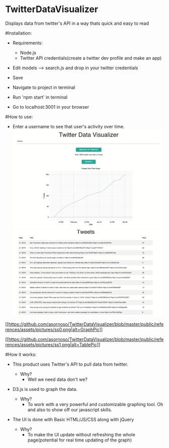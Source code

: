 # TwitterDataVisualizer
Displays data from twitter's API in a way thats quick and easy to read

#Installation:
- Requirements:
  - Node.js
  - Twitter API credentials(create a twitter dev profile and make an app)


- Edit models --> search.js and drop in your twitter credentials 
- Save
- Navigate to project in terminal
- Run 'npm start' in terminal 
- Go to localhost:3001 in your browser


#How to use:
- Enter a username to see that user's activity over time.
![tag alt](public/references/assets/pictures/ss0.png)
![tag alt](public/references/assets/pictures/ss1.png)

[[https://github.com/asornoso/TwitterDataVisualizer/blob/master/public/references/assets/pictures/ss0.png|alt=GraphPic]]



[[https://github.com/asornoso/TwitterDataVisualizer/blob/master/public/references/assets/pictures/ss1.png|alt=TablePic]]



#How it works:
- This product uses Twitter's API to pull data from twitter.
  - Why?
    - Well we need data don't we?

- D3.js is used to graph the data.
  - Why? 
    - To work with a very powerful and customizable graphing tool. Oh and also to show off our javascript skills.
    
- The UI is done with Basic HTML/JS/CSS along with jQuery
  - Why? 
    - To make the UI update without refreshing the whole page(potential for real time updating of the graph)
